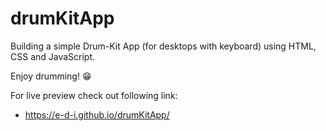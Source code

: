# drumKitApp

Building a simple Drum-Kit App (for desktops with keyboard) using HTML, CSS and JavaScript.

Enjoy drumming! :grin:

For live preview check out following link:

- https://e-d-i.github.io/drumKitApp/
